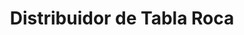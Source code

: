 ---
title: "Distribuidor de Tabla Roca"
url: /san-miguel/distribuidor-de-tabla-roca/
shop: comercio
---